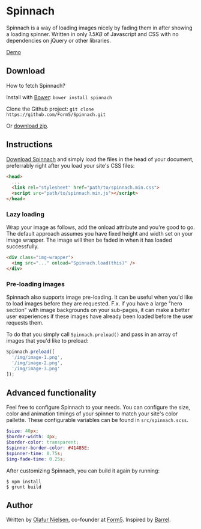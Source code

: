 Spinnach
========

Spinnach is a way of loading images nicely by fading them in after showing
a loading spinner. Written in only *1.5KB* of Javascript and CSS with no
dependencies on jQuery or other libraries.

[Demo](http://form5.github.io/Spinnach/)

## Download

How to fetch Spinnach?

Install with [Bower](http://bower.io): `bower install spinnach`

Clone the Github project: `git clone https://github.com/Form5/Spinnach.git`

Or [download zip](https://github.com/Form5/Spinnach/archive/master.zip).

## Instructions
[Download Spinnach](https://github.com/Form5/Spinnach/archive/master.zip)
and simply load the files in the head of your document,
preferrably right after you load your site's CSS files:

```html
<head>
  ...
  <link rel="stylesheet" href="path/to/spinnach.min.css">
  <script src="path/to/spinnach.min.js"></script>
</head>
```

### Lazy loading

Wrap your image as follows, add the onload attribute and you're good to go.
The default approach assumes you have fixed height and width set on your
image wrapper. The image will then be faded in when it has loaded successfully.

```html
<div class="img-wrapper">
  <img src="..." onload="Spinnach.load(this)" />
</div>
```

### Pre-loading images

Spinnach also supports image pre-loading. It can be useful when you'd like to
load images before they are requested. F.x. if you have a large "hero section"
with image backgrounds on your sub-pages, it can make a better user experiences
if these images have already been loaded before the user requests them.

To do that you simply call `Spinnach.preload()` and pass in an array of images
that you'd like to preload:
```js
Spinnach.preload([
  '/img/image-1.png',
  '/img/image-2.png',
  '/img/image-3.png'
]);
```


## Advanced functionality

Feel free to configure Spinnach to your needs. You can configure the size,
color and animation timings of your spinner to match your site's color pallette.
These configurable variables can be found in `src/spinnach.scss`.

```scss
$size: 40px;
$border-width: 4px;
$border-color: transparent;
$spinner-border-color: #41485E;
$spinner-time: 0.75s;
$img-fade-time: 0.25s;
```

After customizing Spinnach, you can build it again by running:

```shell
$ npm install
$ grunt build
```

## Author
Written by [Olafur Nielsen](http://twitter.com/olafurnielsen), co-founder at
[Form5](http://www.form5.is). Inspired by
[Barrel](http://www.barrelny.com/blog/taking-control-of-imageloading/).
